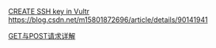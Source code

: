 [CREATE SSH key in Vultr](https://www.vultr.com/api/#operation/list-ssh-keys)
https://blog.csdn.net/m15801872696/article/details/90141941

[GET与POST请求详解](https://www.jianshu.com/p/78b7012e27b3)